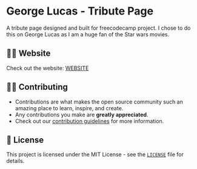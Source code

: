 # George Lucas - Tribute Page

A tribute page designed and built for freecodecamp project. I chose to do this on George Lucas as I am a huge fan of the Star wars movies.

## 👨‍💻 Website

Check out the website: [WEBSITE](https://shaun-fitzgibbon.github.io/George-Lucas-Tribute/)

## 👨‍💻 Contributing

-   Contributions are what makes the open source community such an amazing place to learn, inspire, and create.
-   Any contributions you make are **greatly appreciated**.
-   Check out our [contribution guidelines](https://github.com/shaun-fitzgibbon/George-Lucas-Tribute/blob/main/CONTRIBUTING.md) for more information.

## 📝 License

This project is licensed under the MIT License - see the [`LICENSE`](https://github.com/shaun-fitzgibbon/George-Lucas-Tribute/blob/main/LICENSE) file for details.
